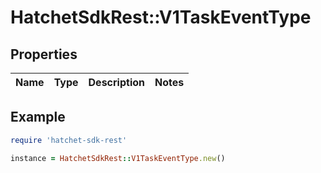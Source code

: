 # HatchetSdkRest::V1TaskEventType

## Properties

| Name | Type | Description | Notes |
| ---- | ---- | ----------- | ----- |

## Example

```ruby
require 'hatchet-sdk-rest'

instance = HatchetSdkRest::V1TaskEventType.new()
```

